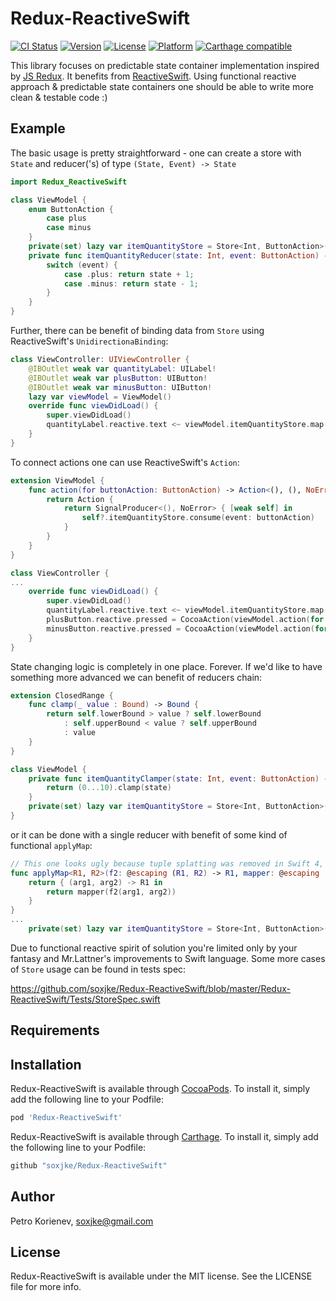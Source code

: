 # Redux-ReactiveSwift

[![CI Status](https://travis-ci.org/soxjke/Redux-ReactiveSwift.svg?branch=master)](https://travis-ci.org/soxjke/Redux-ReactiveSwift)
[![Version](https://img.shields.io/cocoapods/v/Redux-ReactiveSwift.svg?style=flat)](http://cocoapods.org/pods/Redux-ReactiveSwift)
[![License](https://img.shields.io/cocoapods/l/Redux-ReactiveSwift.svg?style=flat)](http://cocoapods.org/pods/Redux-ReactiveSwift)
[![Platform](https://img.shields.io/cocoapods/p/Redux-ReactiveSwift.svg?style=flat)](http://cocoapods.org/pods/Redux-ReactiveSwift)
[![Carthage compatible](https://img.shields.io/badge/Carthage-compatible-4BC51D.svg?style=flat)](https://github.com/Carthage/Carthage)

This library focuses on predictable state container implementation inspired by [JS Redux](http://redux.js.org). It benefits from [ReactiveSwift](https://github.com/ReactiveCocoa/ReactiveSwift). Using functional reactive approach & predictable state containers one should be able to write more clean & testable code :)

## Example

The basic usage is pretty straightforward - one can create a store with `State` and reducer('s) of type `(State, Event) -> State`

```swift
import Redux_ReactiveSwift

class ViewModel {
    enum ButtonAction {
        case plus
        case minus
    }
    private(set) lazy var itemQuantityStore = Store<Int, ButtonAction>(state: 1, reducers: [self.itemQuantityReducer])
    private func itemQuantityReducer(state: Int, event: ButtonAction) -> Int {
        switch (event) {
            case .plus: return state + 1;
            case .minus: return state - 1;
        }
    }
}
```

Further, there can be benefit of binding data from `Store` using ReactiveSwift's `UnidirectionaBinding`:

```swift
class ViewController: UIViewController {
    @IBOutlet weak var quantityLabel: UILabel!
    @IBOutlet weak var plusButton: UIButton!
    @IBOutlet weak var minusButton: UIButton!
    lazy var viewModel = ViewModel()
    override func viewDidLoad() {
        super.viewDidLoad()
        quantityLabel.reactive.text <~ viewModel.itemQuantityStore.map(String.describing)
    }
}
```

To connect actions one can use ReactiveSwift's ```Action```:

```swift
extension ViewModel {
    func action(for buttonAction: ButtonAction) -> Action<(), (), NoError> {
        return Action {
            return SignalProducer<(), NoError> { [weak self] in
                self?.itemQuantityStore.consume(event: buttonAction)
            }
        }
    }
}

class ViewController {
...
    override func viewDidLoad() {
        super.viewDidLoad()
        quantityLabel.reactive.text <~ viewModel.itemQuantityStore.map(String.describing)
        plusButton.reactive.pressed = CocoaAction(viewModel.action(for: .plus))
        minusButton.reactive.pressed = CocoaAction(viewModel.action(for: .minus))
    }
}
```

State changing logic is completely in one place. Forever. If we'd like to have something more advanced we can benefit of reducers chain:

```swift
extension ClosedRange {
    func clamp(_ value : Bound) -> Bound {
        return self.lowerBound > value ? self.lowerBound
            : self.upperBound < value ? self.upperBound
            : value
    }
}

class ViewModel {
    private func itemQuantityClamper(state: Int, event: ButtonAction) -> Int {
        return (0...10).clamp(state)
    }
    private(set) lazy var itemQuantityStore = Store<Int, ButtonAction>(state: 1, reducers: [self.itemQuantityReducer, self.itemQuantityClamper]
}
```

or it can be done with a single reducer with benefit of some kind of functional ```applyMap```:

```swift
// This one looks ugly because tuple splatting was removed in Swift 4, thanks Chris Lattner!
func applyMap<R1, R2>(f2: @escaping (R1, R2) -> R1, mapper: @escaping (R1) -> R1) -> (R1, R2) -> R1 {
    return { (arg1, arg2) -> R1 in
        return mapper(f2(arg1, arg2))
    }
}
...
    private(set) lazy var itemQuantityStore = Store<Int, ButtonAction>(state: 1, reducers: [applyMap(f2: self.itemQuantityReducer, mapper: ClosedRange.clamp((0...10))]

```

Due to functional reactive spirit of solution you're limited only by your fantasy and Mr.Lattner's improvements to Swift language. Some more cases of `Store` usage can be found in tests spec:

https://github.com/soxjke/Redux-ReactiveSwift/blob/master/Redux-ReactiveSwift/Tests/StoreSpec.swift

## Requirements

## Installation

Redux-ReactiveSwift is available through [CocoaPods](http://cocoapods.org). To install
it, simply add the following line to your Podfile:

```ruby
pod 'Redux-ReactiveSwift'
```

Redux-ReactiveSwift is available through [Carthage](https://github.com/Carthage/Carthage). To install
it, simply add the following line to your Podfile:

```ruby
github "soxjke/Redux-ReactiveSwift"
```

## Author

Petro Korienev, soxjke@gmail.com

## License

Redux-ReactiveSwift is available under the MIT license. See the LICENSE file for more info.
